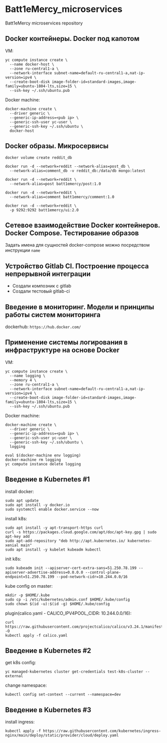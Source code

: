 # Batt1eMercy_microservices
Batt1eMercy microservices repository  

## Docker контейнеры. Docker под капотом
VM:
```
yc compute instance create \
  --name docker-host \
  --zone ru-central1-a \
  --network-interface subnet-name=default-ru-central1-a,nat-ip-version=ipv4 \
  --create-boot-disk image-folder-id=standard-images,image-family=ubuntu-1804-lts,size=15 \
  --ssh-key ~/.ssh/ubuntu.pub
```
  
Docker machine:  
```
docker-machine create \
  --driver generic \
  --generic-ip-address=<pub ip> \
  --generic-ssh-user yc-user \
  --generic-ssh-key ~/.ssh/ubuntu \
  docker-host
```
## Docker образы. Микросервисы

``` docker volume create reddit_db ```
```
docker run -d --network=reddit --network-alias=post_db \
  --network-alias=comment_db -v reddit_db:/data/db mongo:latest
```
```
docker run -d --network=reddit \
  --network-alias=post batt1emercy/post:1.0
```
```
docker run -d --network=reddit \
  --network-alias=comment batt1emercy/comment:1.0
```
```
docker run -d --network=reddit \
  -p 9292:9292 batt1emercy/ui:2.0
```
## Сетевое взаимодействие Docker контейнеров. Docker Compose. Тестирование образов  
  
Задать имена для сущностей docker-compose можно посредством инструкции ```name```  

## Устройство Gitlab CI. Построение процесса непрерывной интеграции 

* Создали композник с gitlab  
* Создали тестовый gitlab-ci
  
## Введение в мониторинг. Модели и принципы работы систем мониторинга
  
dockerhub: `https://hub.docker.com/`  

## Применение системы логирования в инфраструктуре на основе Docker  
VM:  
```
yc compute instance create \
  --name logging \
  --memory 4 \
  --zone ru-central1-a \
  --network-interface subnet-name=default-ru-central1-a,nat-ip-version=ipv4 \
  --create-boot-disk image-folder-id=standard-images,image-family=ubuntu-1804-lts,size=15 \
  --ssh-key ~/.ssh/ubuntu.pub
```
  
Docker machine:  
```
docker-machine create \
  --driver generic \
  --generic-ip-address=<pub ip> \
  --generic-ssh-user yc-user \
  --generic-ssh-key ~/.ssh/ubuntu \
  logging
```
```
eval $(docker-machine env logging)
docker-machine rm logging
yc compute instance delete logging
```

## Введение в Kubernetes #1 
install docker:  
```
sudo apt update
sudo apt install -y docker.io
sudo systemctl enable docker.service --now
```
  
install k8s:  
```
sudo apt install -y apt-transport-https curl
curl -s https://packages.cloud.google.com/apt/doc/apt-key.gpg | sudo apt-key add
sudo apt-add-repository "deb http://apt.kubernetes.io/ kubernetes-xenial main"
sudo apt install -y kubelet kubeadm kubectl
```
  
init k8s:  
```
sudo kubeadm init --apiserver-cert-extra-sans=51.250.78.199 --apiserver-advertise-address=0.0.0.0 --control-plane-endpoint=51.250.78.199 --pod-network-cidr=10.244.0.0/16  
```
  
kube config on master:  
```
mkdir -p $HOME/.kube
sudo cp -i /etc/kubernetes/admin.conf $HOME/.kube/config
sudo chown $(id -u):$(id -g) $HOME/.kube/config
```
  
plugin(calico.yaml - CALICO_IPV4POOL_CIDR: 10.244.0.0/16):
```
curl https://raw.githubusercontent.com/projectcalico/calico/v3.24.1/manifests/calico.yaml -O
kubectl apply -f calico.yaml
```
  
## Введение в Kubernetes #2
get k8s config:  
```
yc managed-kubernetes cluster get-credentials test-k8s-cluster --external
```
  
change namespace:  
```
kubectl config set-context --current --namespace=dev
```
  
## Введение в Kubernetes #3  
install ingress:  
```
kubectl apply -f https://raw.githubusercontent.com/kubernetes/ingress-nginx/main/deploy/static/provider/cloud/deploy.yaml
```
